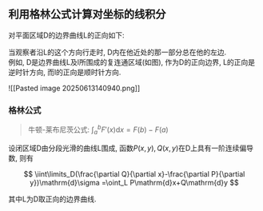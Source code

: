 ## 利用格林公式计算对坐标的线积分

对平面区域D的边界曲线L的正向如下:

当观察者沿L的这个方向行走时, D内在他近处的那一部分总在他的左边. <BR>
例如, D是边界曲线L及l所围成的复连通区域(如图), 作为D的正向边界, L的正向是逆时针方向, 而l的正向是顺时针方向.

![[Pasted image 20250613140940.png]]

### 格林公式

> 牛顿-莱布尼茨公式: $\int_{a}^{b} F'(x) \mathrm{d}x = F(b)-F(a)$

设闭区域D由分段光滑的曲线L围成,
函数$P(x, y), Q(x, y)$在D上具有一阶连续偏导数,
则有

$$
\iint\limits_D(\frac{\partial Q}{\partial x}-\frac{\partial P}{\partial y})\mathrm{d}\sigma
=\oint_L P\mathrm{d}x+Q\mathrm{d}y
$$

其中L为D取正向的边界曲线.

